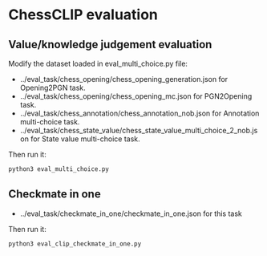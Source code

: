 # ChessCLIP evaluation

## Value/knowledge judgement evaluation
Modify the dataset loaded in eval_multi_choice.py file:
- ../eval_task/chess_opening/chess_opening_generation.json for Opening2PGN task.
- ../eval_task/chess_opening/chess_opening_mc.json for PGN2Opening task.
- ../eval_task/chess_annotation/chess_annotation_nob.json for Annotation multi-choice task.
- ../eval_task/chess_state_value/chess_state_value_multi_choice_2_nob.json for State value multi-choice task.

Then run it:
```bash
python3 eval_multi_choice.py
```

## Checkmate in one
- ../eval_task/checkmate_in_one/checkmate_in_one.json for this task

Then run it:
```bash
python3 eval_clip_checkmate_in_one.py
```